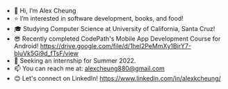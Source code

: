 - 👋 Hi, I’m Alex Cheung
- ⭐ I’m interested in software development, books, and food!
- 🎓 Studying Computer Science at University of California, Santa Cruz!
- 😎 Recently completed CodePath's Mobile App Development Course for Android! https://drive.google.com/file/d/1hel2PeMmXy1BirY7-bluVk5Gi9d_fTsF/view 
- 👀 Seeking an internship for Summer 2022. 
- 📫 You can reach me at: alexcheung880@gmail.com 
- 😊 Let's connect on LinkedIn! https://www.linkedin.com/in/alexkcheung/

<!---
AlexKCheung/AlexKCheung is a ✨ special ✨ repository because its `README.md` (this file) appears on your GitHub profile.
You can click the Preview link to take a look at your changes.
--->
